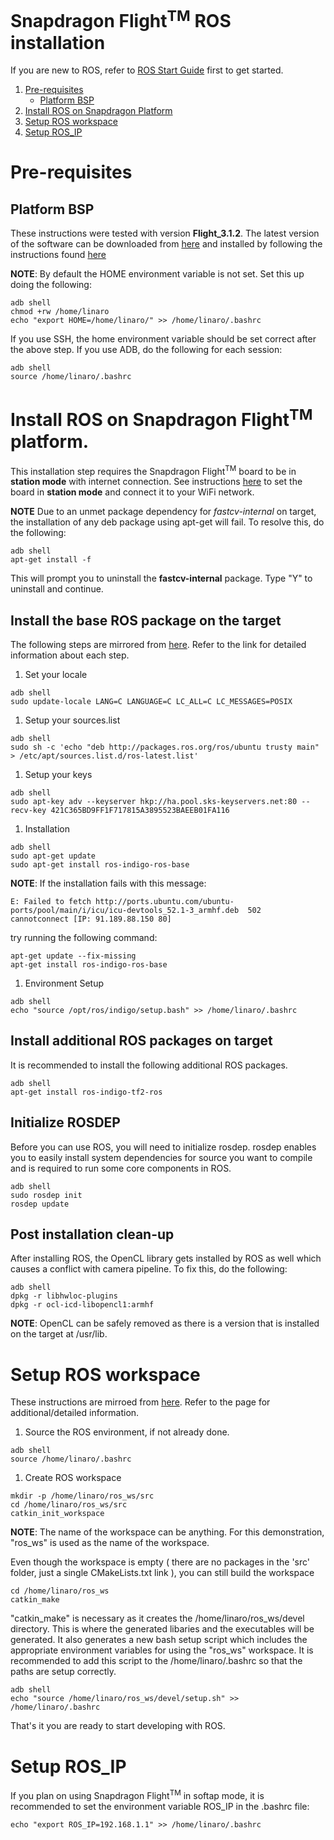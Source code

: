 # Snapdragon Flight<sup>TM</sup> ROS installation

If you are new to ROS, refer to [ROS Start Guide](http://wiki.ros.org/ROS/StartGuide) first to get started.

1. [Pre-requisites](#pre-requisites)
    * [Platform BSP](#platform-bsp)
1. [Install ROS on Snapdragon Platform](#install-ros-on-snapdragon-platform)
1. [Setup ROS workspace](#setup-ros-workspace)
1. [Setup ROS_IP](#setup-ros_ip)

# Pre-requisites

## Platform BSP

These instructions were tested with version **Flight_3.1.2**. The latest version of the software can be downloaded from [here](http://support.intrinsyc.com/projects/snapdragon-flight/files) and  installed by following the instructions found [here](http://support.intrinsyc.com/projects/snapdragon-flight/wiki)

**NOTE**: By default the HOME environment variable is not set.  Set this up doing the following:

```
adb shell
chmod +rw /home/linaro
echo "export HOME=/home/linaro/" >> /home/linaro/.bashrc
```

If you use SSH, the home environment variable should be set correct after the above step. 
If you use ADB, do the following for each session:

```
adb shell
source /home/linaro/.bashrc
```

# Install ROS on Snapdragon Flight<sup>TM</sup> platform.

This installation step requires the Snapdragon Flight<sup>TM</sup> board to be in **station mode** with internet connection. See instructions [here](http://dev.px4.io/advanced-snapdragon.html#wifi-settings) to set the board in **station mode** and connect it to your WiFi network.

**NOTE** Due to an unmet package dependency for *fastcv-internal* on target, the installation of any deb package using apt-get will fail.  To resolve this, do the following:


```
adb shell
apt-get install -f
```

This will prompt you to uninstall the **fastcv-internal** package.  Type "Y" to uninstall and continue.

## Install the base ROS package on the target

  The following steps are mirrored from [here](http://wiki.ros.org/indigo/Installation/UbuntuARM).  Refer to the link for detailed information about each step.

  1. Set your locale

  ```
  adb shell
  sudo update-locale LANG=C LANGUAGE=C LC_ALL=C LC_MESSAGES=POSIX
  ```

  1. Setup your sources.list

  ```
  adb shell
  sudo sh -c 'echo "deb http://packages.ros.org/ros/ubuntu trusty main" > /etc/apt/sources.list.d/ros-latest.list'
  ```

  1. Setup your keys

  ```
  adb shell
  sudo apt-key adv --keyserver hkp://ha.pool.sks-keyservers.net:80 --recv-key 421C365BD9FF1F717815A3895523BAEEB01FA116
  ```

  1. Installation

  ```
  adb shell
  sudo apt-get update
  sudo apt-get install ros-indigo-ros-base
  ```

  **NOTE**: If the installation fails with this message:

  ```
  E: Failed to fetch http://ports.ubuntu.com/ubuntu-ports/pool/main/i/icu/icu-devtools_52.1-3_armhf.deb  502  cannotconnect [IP: 91.189.88.150 80]
  ```

  try running the following command:

  ```
  apt-get update --fix-missing
  apt-get install ros-indigo-ros-base
  ```

  1. Environment Setup

  ```
  adb shell
  echo "source /opt/ros/indigo/setup.bash" >> /home/linaro/.bashrc
  ```

## Install additional ROS packages on target

It is recommended to install the following additional ROS packages.

  ```
  adb shell
  apt-get install ros-indigo-tf2-ros
  ```

## Initialize ROSDEP
Before you can use ROS, you will need to initialize rosdep. rosdep enables you to easily install system dependencies for source you want to compile and is required to run some core components in ROS.

```
adb shell
sudo rosdep init
rosdep update
```

## Post installation clean-up

After installing ROS, the OpenCL library gets installed by ROS as well which causes a conflict with camera pipeline.  To fix this, do the following:

```
adb shell
dpkg -r libhwloc-plugins
dpkg -r ocl-icd-libopencl1:armhf
```

**NOTE**: OpenCL can be safely removed as there is a version that is installed on the target at /usr/lib.

# Setup ROS workspace

These instructions are mirroed from [here](http://wiki.ros.org/catkin/Tutorials/create_a_workspace).  Refer to the page for additional/detailed information.

  1. Source the ROS environment, if not already done.

  ```
  adb shell
  source /home/linaro/.bashrc
  ```

  1. Create ROS workspace

  ```
  mkdir -p /home/linaro/ros_ws/src
  cd /home/linaro/ros_ws/src
  catkin_init_workspace
  ```

  **NOTE**: The name of the workspace can be anything.  For this demonstration, "ros_ws" is used as the name of the workspace.

  Even though the workspace is empty ( there are no packages in the 'src' folder, just a single CMakeLists.txt link ), you can still build the workspace

  ```
  cd /home/linaro/ros_ws
  catkin_make
  ```

  "catkin_make" is necessary as it creates the /home/linaro/ros_ws/devel directory. This is where the generated libaries and the executables will be generated.  It also generates a new bash setup script which includes the appropriate environment variables for using the "ros_ws" workspace.  It is recommended to add this script to the /home/linaro/.bashrc so that the paths are setup correctly.

  ```
  adb shell
  echo "source /home/linaro/ros_ws/devel/setup.sh" >> /home/linaro/.bashrc
  ```

  That's it you are ready to start developing with ROS.

# Setup ROS_IP

If you plan on using Snapdragon Flight<sup>TM</sup> in softap mode, it is recommended to set the environment variable ROS_IP in the .bashrc file:

```
echo "export ROS_IP=192.168.1.1" >> /home/linaro/.bashrc
```


